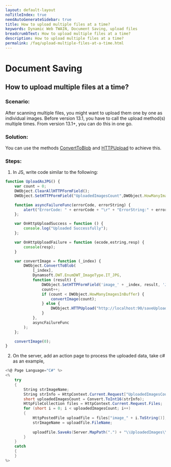 ```yaml
---
layout: default-layout
noTitleIndex: true
needAutoGenerateSidebar: true
title: How to upload multiple files at a time?
keywords: Dynamic Web TWAIN, Document Saving, upload files
breadcrumbText: How to upload multiple files at a time?
description: How to upload multiple files at a time?
permalink: /faq/upload-multiple-files-at-a-time.html
---
```


# Document Saving

## How to upload multiple files at a time?

### Scenario:
After scanning multiple files, you might want to upload them one by one as individual images. Before version 13.1, you have to call the upload method(s) multiple times. From version 13.1+, you can do this in one go.

### Solution:
You can use the methods [ConvertToBlob]({{site.info}}api/WebTwain_IO.html#converttoblob) and [HTTPUpload]({{site.info}}api/WebTwain_IO.html#httpupload) to achieve this.

### Steps:

1. In JS, write code similar to the following:
```javascript
function UploadAsJPG() {
    var count = 0;
    DWObject.ClearAllHTTPFormField();
    DWObject.SetHTTPFormField("UploadedImagesCount",DWObject.HowManyImagesInBuffer);

    function asyncFailureFunc(errorCode, errorString) {
        alert("ErrorCode: " + errorCode + "\r" + "ErrorString:" + errorString);
    };

    var OnHttpUploadSuccess = function () {
        console.log("Uploaded Successfully");
    };

    var OnHttpUploadFailure = function (ecode,estring,resp) {
        console(resp);
    }

    var convertImage = function (_index) {
        DWObject.ConvertToBlob(
            [_index], 
            Dynamsoft.DWT.EnumDWT_ImageType.IT_JPG,
            function (result) {
                DWObject.SetHTTPFormField('image_' + _index, result, 'JPG_image_' + _index);
                count++;
                if (count < DWObject.HowManyImagesInBuffer) {
                    convertImage(count);
                } else {
                    DWObject.HTTPUpload("http://localhost:90/saveUploadedJPG.aspx", OnHttpUploadSuccess, OnHttpUploadFailure);// Please replace the URL with yours.
                }
            }, 
            asyncFailureFunc
        );
    };

    convertImage(0);
}
```
2. On the server, add an action page to process the uploaded data, take c# as an example,
```csharp
<%@ Page Language="C#" %>
<%
    try
    {
        String strImageName;
        String strInfo = HttpContext.Current.Request["UploadedImagesCount"];
        short uploadedImagesCount = Convert.ToInt16(strInfo);
        HttpFileCollection files = HttpContext.Current.Request.Files;
        for (short i = 0; i < uploadedImagesCount; i++)
        {
            HttpPostedFile uploadfile = files["image_" + i.ToString()];
            strImageName = uploadfile.FileName;
    
            uploadfile.SaveAs(Server.MapPath(".") + "\\UploadedImages\\" + strImageName + ".jpg");
        }
    }
    catch
    {
    }
%>
```
